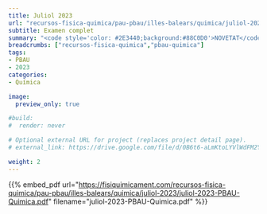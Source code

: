 ```yaml
---
title: Juliol 2023
url: "recursos-fisica-quimica/pau-pbau/illes-balears/quimica/juliol-2023"
subtitle: Examen complet
summary: "<code style='color: #2E3440;background:#88C0D0'>NOVETAT</code> <br>Examen complet de PBAU Química."  # Add a page description.
breadcrumbs: ["recursos-fisica-quimica","pbau-quimica"]
tags:
- PBAU
- 2023
categories:
- Química

image:
  preview_only: true

#build:
#  render: never

# Optional external URL for project (replaces project detail page).
# external_link: https://drive.google.com/file/d/0B6t6-aLmKtoLYVlWdFM2Ym5fV28/view

weight: 2
---
```


{{% embed_pdf url="https://fisiquimicament.com/recursos-fisica-quimica/pau-pbau/illes-balears/quimica/juliol-2023/juliol-2023-PBAU-Quimica.pdf" filename="juliol-2023-PBAU-Quimica.pdf" %}}